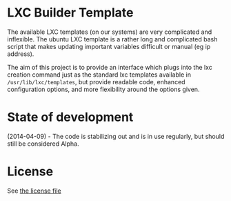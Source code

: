LXC Builder Template
=======

The available LXC templates (on our systems) are very complicated and inflexible. The ubuntu LXC template is a rather long and complicated bash script that makes updating important variables difficult or manual (eg ip address).

The aim of this project is to provide an interface which plugs into the lxc creation command just as the standard lxc templates available in ```/usr/lib/lxc/templates```, but provide readable code, enhanced configuration options, and more flexibility around the options given.

State of development
=======
(2014-04-09) - The code is stabilizing out and is in use regularly, but should still be considered Alpha.

License
=======
See [the license file](LICENSE)
